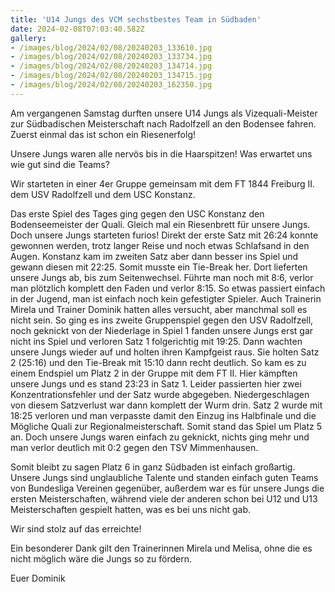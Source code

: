 ```yaml
---
title: 'U14 Jungs des VCM sechstbestes Team in Südbaden'
date: 2024-02-08T07:03:40.582Z
gallery:
- /images/blog/2024/02/08/20240203_133610.jpg
- /images/blog/2024/02/08/20240203_133734.jpg
- /images/blog/2024/02/08/20240203_134714.jpg
- /images/blog/2024/02/08/20240203_134715.jpg
- /images/blog/2024/02/08/20240203_162350.jpg
---
```

Am vergangenen Samstag durften unsere U14 Jungs als Vizequali-Meister zur Südbadischen Meisterschaft nach Radolfzell an den Bodensee fahren. Zuerst einmal das ist schon ein Riesenerfolg! 

Unsere Jungs waren alle nervös bis in die Haarspitzen! Was erwartet uns wie gut sind die Teams? 

Wir starteten in einer 4er Gruppe gemeinsam mit dem FT 1844 Freiburg II. dem USV Radolfzell und dem USC Konstanz. 

Das erste Spiel des Tages ging gegen den USC Konstanz den Bodenseemeister der Quali. Gleich mal ein Riesenbrett für unsere Jungs. Doch unsere Jungs starteten furios! Direkt der erste Satz mit 26:24 konnte gewonnen werden, trotz langer Reise und noch etwas Schlafsand in den Augen. Konstanz kam im zweiten Satz aber dann besser ins Spiel und gewann diesen mit 22:25. Somit musste ein Tie-Break her. Dort lieferten unsere Jungs ab, bis zum Seitenwechsel. Führte man noch mit 8:6, verlor man plötzlich komplett den Faden und verlor 8:15. So etwas passiert einfach in der Jugend, man ist einfach noch kein gefestigter Spieler. Auch Trainerin Mirela und Trainer Dominik hatten alles versucht, aber manchmal soll es nicht sein. So ging es ins zweite Gruppenspiel gegen den USV Radolfzell, noch geknickt von der Niederlage in Spiel 1 fanden unsere Jungs erst gar nicht ins Spiel und verloren Satz 1 folgerichtig mit 19:25. Dann wachten unsere Jungs wieder auf und holten ihren Kampfgeist raus. Sie holten Satz 2 (25:16) und den Tie-Break mit 15:10 dann recht deutlich. So kam es zu einem Endspiel um Platz 2 in der Gruppe mit dem FT II. Hier kämpften unsere Jungs und es stand 23:23 in Satz 1. Leider passierten hier zwei Konzentrationsfehler und der Satz wurde abgegeben. Niedergeschlagen von diesem Satzverlust war dann komplett der Wurm drin. Satz 2 wurde mit 18:25 verloren und man verpasste damit den Einzug ins Halbfinale und die Mögliche Quali zur Regionalmeisterschaft. Somit stand das Spiel um Platz 5 an. Doch unsere Jungs waren einfach zu geknickt, nichts ging mehr und man verlor deutlich mit 0:2 gegen den TSV Mimmenhausen. 

Somit bleibt zu sagen Platz 6 in ganz Südbaden ist einfach großartig. Unsere Jungs sind unglaubliche Talente und standen einfach guten Teams von Bundesliga Vereinen gegenüber, außerdem war es für unsere Jungs die ersten Meisterschaften, während viele der anderen schon bei U12 und U13 Meisterschaften gespielt hatten, was es bei uns nicht gab. 

Wir sind stolz auf das erreichte!

Ein besonderer Dank gilt den Trainerinnen Mirela und Melisa, ohne die es nicht möglich wäre die Jungs so zu fördern. 



Euer Dominik 

